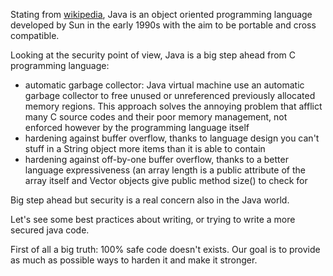 Stating from
[wikipedia](http://en.wikipedia.org/wiki/Java_%28programming_language%29),
Java is an object oriented programming language developed by Sun in the
early 1990s with the aim to be portable and cross compatible.

Looking at the security point of view, Java is a big step ahead from C
programming language:

  - automatic garbage collector: Java virtual machine use an automatic
    garbage collector to free unused or unreferenced previously
    allocated memory regions. This approach solves the annoying problem
    that afflict many C source codes and their poor memory management,
    not enforced however by the programming language itself
  - hardening against buffer overflow, thanks to language design you
    can't stuff in a String object more items than it is able to contain
  - hardening against off-by-one buffer overflow, thanks to a better
    language expressiveness (an array length is a public attribute of
    the array itself and Vector objects give public method size() to
    check for

Big step ahead but security is a real concern also in the Java world.

Let's see some best practices about writing, or trying to write a more
secured java code.

First of all a big truth: 100% safe code doesn't exists. Our goal is to
provide as much as possible ways to harden it and make it stronger.